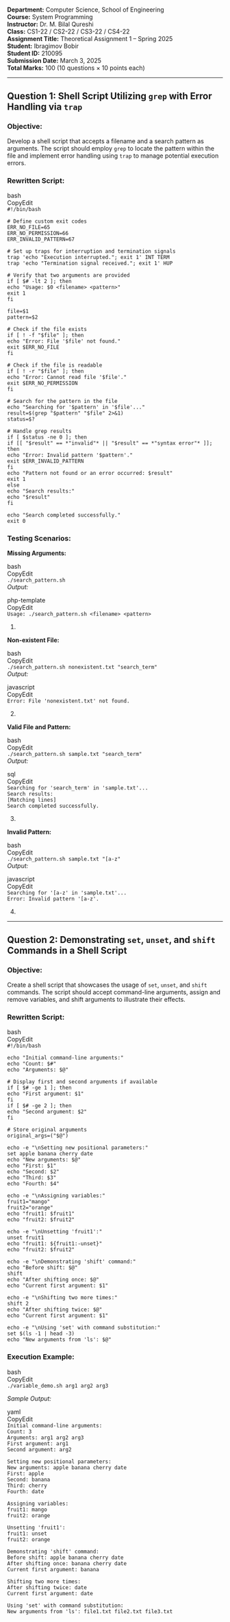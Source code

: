 # 

**Department:** Computer Science, School of Engineering  
 **Course:** System Programming  
 **Instructor:** Dr. M. Bilal Qureshi  
 **Class:** CS1-22 / CS2-22 / CS3-22 / CS4-22  
 **Assignment Title:** Theoretical Assignment 1 – Spring 2025  
 **Student:** Ibragimov Bobir  
 **Student ID:** 210095  
 **Submission Date:** March 3, 2025  
 **Total Marks:** 100 (10 questions × 10 points each)

---

## **Question 1: Shell Script Utilizing `grep` with Error Handling via `trap`**

### **Objective:**

Develop a shell script that accepts a filename and a search pattern as arguments. The script should employ `grep` to locate the pattern within the file and implement error handling using `trap` to manage potential execution errors.

### **Rewritten Script:**

bash  
CopyEdit  
`#!/bin/bash`

`# Define custom exit codes`  
`ERR_NO_FILE=65`  
`ERR_NO_PERMISSION=66`  
`ERR_INVALID_PATTERN=67`

`# Set up traps for interruption and termination signals`  
`trap 'echo "Execution interrupted."; exit 1' INT TERM`  
`trap 'echo "Termination signal received."; exit 1' HUP`

`# Verify that two arguments are provided`  
`if [ $# -lt 2 ]; then`  
  `echo "Usage: $0 <filename> <pattern>"`  
  `exit 1`  
`fi`

`file=$1`  
`pattern=$2`

`# Check if the file exists`  
`if [ ! -f "$file" ]; then`  
  `echo "Error: File '$file' not found."`  
  `exit $ERR_NO_FILE`  
`fi`

`# Check if the file is readable`  
`if [ ! -r "$file" ]; then`  
  `echo "Error: Cannot read file '$file'."`  
  `exit $ERR_NO_PERMISSION`  
`fi`

`# Search for the pattern in the file`  
`echo "Searching for '$pattern' in '$file'..."`  
`result=$(grep "$pattern" "$file" 2>&1)`  
`status=$?`

`# Handle grep results`  
`if [ $status -ne 0 ]; then`  
  `if [[ "$result" == *"invalid"* || "$result" == *"syntax error"* ]]; then`  
    `echo "Error: Invalid pattern '$pattern'."`  
    `exit $ERR_INVALID_PATTERN`  
  `fi`  
  `echo "Pattern not found or an error occurred: $result"`  
  `exit 1`  
`else`  
  `echo "Search results:"`  
  `echo "$result"`  
`fi`

`echo "Search completed successfully."`  
`exit 0`

### **Testing Scenarios:**

**Missing Arguments:**

 bash  
CopyEdit  
`./search_pattern.sh`  
 *Output:*

 php-template  
CopyEdit  
`Usage: ./search_pattern.sh <filename> <pattern>`

1. 

**Non-existent File:**

 bash  
CopyEdit  
`./search_pattern.sh nonexistent.txt "search_term"`  
 *Output:*

 javascript  
CopyEdit  
`Error: File 'nonexistent.txt' not found.`

2. 

**Valid File and Pattern:**

 bash  
CopyEdit  
`./search_pattern.sh sample.txt "search_term"`  
 *Output:*

 sql  
CopyEdit  
`Searching for 'search_term' in 'sample.txt'...`  
`Search results:`  
`[Matching lines]`  
`Search completed successfully.`

3. 

**Invalid Pattern:**

 bash  
CopyEdit  
`./search_pattern.sh sample.txt "[a-z"`  
 *Output:*

 javascript  
CopyEdit  
`Searching for '[a-z' in 'sample.txt'...`  
`Error: Invalid pattern '[a-z'.`

4. 

---

## **Question 2: Demonstrating `set`, `unset`, and `shift` Commands in a Shell Script**

### **Objective:**

Create a shell script that showcases the usage of `set`, `unset`, and `shift` commands. The script should accept command-line arguments, assign and remove variables, and shift arguments to illustrate their effects.

### **Rewritten Script:**

bash  
CopyEdit  
`#!/bin/bash`

`echo "Initial command-line arguments:"`  
`echo "Count: $#"`  
`echo "Arguments: $@"`

`# Display first and second arguments if available`  
`if [ $# -ge 1 ]; then`  
  `echo "First argument: $1"`  
`fi`  
`if [ $# -ge 2 ]; then`  
  `echo "Second argument: $2"`  
`fi`

`# Store original arguments`  
`original_args=("$@")`

`echo -e "\nSetting new positional parameters:"`  
`set apple banana cherry date`  
`echo "New arguments: $@"`  
`echo "First: $1"`  
`echo "Second: $2"`  
`echo "Third: $3"`  
`echo "Fourth: $4"`

`echo -e "\nAssigning variables:"`  
`fruit1="mango"`  
`fruit2="orange"`  
`echo "fruit1: $fruit1"`  
`echo "fruit2: $fruit2"`

`echo -e "\nUnsetting 'fruit1':"`  
`unset fruit1`  
`echo "fruit1: ${fruit1:-unset}"`  
`echo "fruit2: $fruit2"`

`echo -e "\nDemonstrating 'shift' command:"`  
`echo "Before shift: $@"`  
`shift`  
`echo "After shifting once: $@"`  
`echo "Current first argument: $1"`

`echo -e "\nShifting two more times:"`  
`shift 2`  
`echo "After shifting twice: $@"`  
`echo "Current first argument: $1"`

`echo -e "\nUsing 'set' with command substitution:"`  
`set $(ls -1 | head -3)`  
`echo "New arguments from 'ls': $@"`

### **Execution Example:**

bash  
CopyEdit  
`./variable_demo.sh arg1 arg2 arg3`

*Sample Output:*

yaml  
CopyEdit  
`Initial command-line arguments:`  
`Count: 3`  
`Arguments: arg1 arg2 arg3`  
`First argument: arg1`  
`Second argument: arg2`

`Setting new positional parameters:`  
`New arguments: apple banana cherry date`  
`First: apple`  
`Second: banana`  
`Third: cherry`  
`Fourth: date`

`Assigning variables:`  
`fruit1: mango`  
`fruit2: orange`

`Unsetting 'fruit1':`  
`fruit1: unset`  
`fruit2: orange`

`Demonstrating 'shift' command:`  
`Before shift: apple banana cherry date`  
`After shifting once: banana cherry date`  
`Current first argument: banana`

`Shifting two more times:`  
`After shifting twice: date`  
`Current first argument: date`

`Using 'set' with command substitution:`  
`New arguments from 'ls': file1.txt file2.txt file3.txt`  
